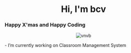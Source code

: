 <h1 align="center">Hi, I'm bcv</h1>
<h3 align="left">Happy X'mas and Happy Coding</h3>
<!-- Date 20 -->
<p align="center"> <img src="https://komarev.com/ghpvc/?username=vnvb&label=Profile%20views&color=0e75b6&style=flat" alt="vnvb" /> </p>- I’m currently working on Classroom Management System



